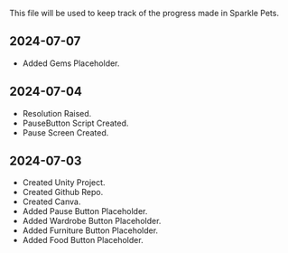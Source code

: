 This file will be used to keep track of the progress made in Sparkle Pets.

## 2024-07-07
* Added Gems Placeholder.

## 2024-07-04
* Resolution Raised.
* PauseButton Script Created.
* Pause Screen Created.

## 2024-07-03
* Created Unity Project.
* Created Github Repo.
* Created Canva.
* Added Pause Button Placeholder.
* Added Wardrobe Button Placeholder.
* Added Furniture Button Placeholder.
* Added Food Button Placeholder.
